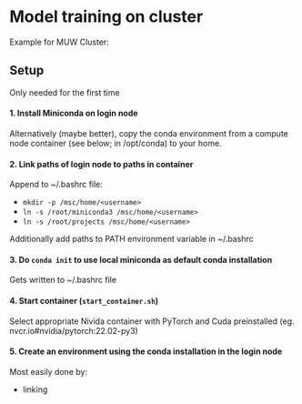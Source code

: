 # Model training on cluster

Example for MUW Cluster:

## Setup

Only needed for the first time

#### 1. Install Miniconda on login node

Alternatively (maybe better), copy the conda environment from a compute node container (see below; in /opt/conda) to your home.

#### 2. Link paths of login node to paths in container

Append to ~/.bashrc file:

- `mkdir -p /msc/home/<username>`
- `ln -s /root/miniconda3 /msc/home/<username>`
- `ln -s /root/projects /msc/home/<username>`

Additionally add paths to PATH environment variable in ~/.bashrc

#### 3. Do `conda init` to use local miniconda as default conda installation

Gets written to ~/.bashrc file


#### 4. Start container (`start_container.sh`) 

Select appropriate Nivida container with PyTorch and Cuda preinstalled (eg. nvcr.io#nvidia/pytorch:22.02-py3)

#### 5. Create an environment using the conda installation in the login node

Most easily done by:
- linking 
